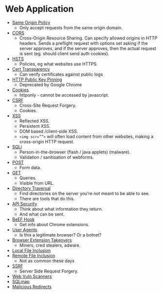 # Web Application
- [Same Origin Policy](./01_Same_Origin_Policy.md)
    - Only accept requests from the same origin domain.
- [CORS](./02_CORS.md)
    - Cross-Origin Resource Sharing. Can specify allowed origins in HTTP headers. Sends a preflight request with options set asking if the server approves, and if the server approves, then the actual request is sent (eg. should client send auth cookies).
- [HSTS](./03_HSTS.md)
    - Policies, eg what websites use HTTPS.
- [Cert Transparency](./04_Cert_Transparency.md)
    - Can verify certificates against public logs 	
- [HTTP Public Key Pinning](./05_HTTP_Public_Key_Pinning.md)
    - Deprecated by Google Chrome
- [Cookies](./06_Cookies.md)
    - httponly - cannot be accessed by javascript.
- [CSRF](./07_CSRF.md)
    - Cross-Site Request Forgery.
    - Cookies.
- [XSS](./08_XSS.md)
    - Reflected XSS.
    - Persistent XSS.
    - DOM based /client-side XSS.
    - `<img scr=””>` will often load content from other websites, making a cross-origin HTTP request. 
- [SQLi](./09_SQLi.md)
    - Person-in-the-browser (flash / java applets) (malware).
    - Validation / sanitisation of webforms.
- [POST](./10_POST.md)
    - Form data. 
- [GET](./11_GET.md)
    - Queries. 
    - Visible from URL.
- [Directory Traversal](./12_Directory_Traversal.md)
    - Find directories on the server you’re not meant to be able to see.
    - There are tools that do this.
- [API Security](./13_API_Security.md)
    - Think about what information they return. 
    - And what can be sent.
- [BeEF Hook](./14_BeEF_Hook.md)
    - Get info about Chrome extensions.
- [User Agents](./15_User_Agents.md)
    - Is this a legitimate browser? Or a botnet?
- [Browser Extension Takeovers](./16_Browser_Extension_Takeovers.md)
    - Miners, cred stealers, adware.
- [Local File Inclusion](./17_Local_File_Inclusion.md)
- [Remote File Inclusion](./18_Remote_File_Inclusion.md)
    - Not as common these days
- [SSRF](./19_SSRF.md)
    - Server Side Request Forgery.
- [Web Vuln Scanners](./20_Web_Vuln_Scanners.md)
- [SQLmap](./21_SQLmap.md)
- [Malicious Redirects](./22_Malicious_Redirects.md)  
<br>